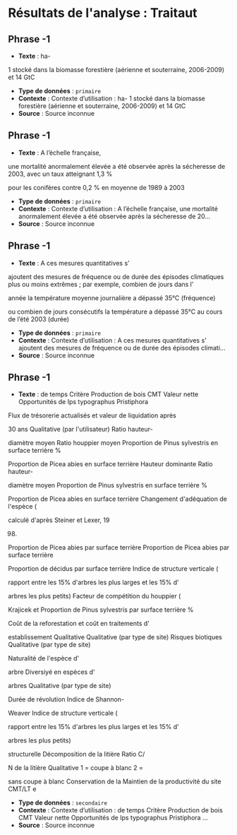 # Résultats de l'analyse : Traitaut

## Phrase -1
- **Texte** : ha-

1  stocké  dans  la  biomasse  forestière
(aérienne et souterraine, 2006-2009) et 14 GtC
- **Type de données** : `primaire`
- **Contexte** : Contexte d’utilisation : ha- 1 stocké dans la biomasse forestière (aérienne et souterraine, 2006-2009) et 14 GtC
- **Source** : Source inconnue

## Phrase -1
- **Texte** : A l’échelle française,

une mortalité anormalement élevée
a été observée après la sécheresse de 2003, avec un taux atteignant 1,3 %

pour les conifères
contre 0,2 % en moyenne de 1989 à 2003
- **Type de données** : `primaire`
- **Contexte** : Contexte d’utilisation : A l’échelle française, une mortalité anormalement élevée a été observée après la sécheresse de 20...
- **Source** : Source inconnue

## Phrase -1
- **Texte** : A ces mesures
quantitatives s’

ajoutent des mesures de fréquence ou de durée des épisodes climatiques plus
ou  moins  extrêmes ;  par  exemple,  combien  de  jours  dans  l’

année  la  température  moyenne
journalière  a  dépassé  35°C  (fréquence)

ou  combien  de  jours  consécutifs  la  température  a
dépassé 35°C au cours de l’été 2003 (durée)
- **Type de données** : `primaire`
- **Contexte** : Contexte d’utilisation : A ces mesures quantitatives s’ ajoutent des mesures de fréquence ou de durée des épisodes climati...
- **Source** : Source inconnue

## Phrase -1
- **Texte** : de temps  Critère
Production de bois  CMT
Valeur nette
Opportunités de
Ips typographus
Pristiphora


Flux de trésorerie actualisés et valeur de
liquidation après


30 ans
Qualitative (par l'utilisateur)
Ratio hauteur-

diamètre moyen
Ratio houppier moyen
Proportion de Pinus sylvestris en surface terrière  %

Proportion de Picea abies en surface terrière
Hauteur dominante
Ratio hauteur-

diamètre moyen
Proportion de Pinus sylvestris en surface terrière  %

Proportion de Picea abies en surface terrière
Changement d'adéquation de l'espèce (

calculé
d'après Steiner et Lexer, 19

98)
Proportion de Picea abies par surface terrière
Proportion de Picea abies par surface terrière


Proportion de décidus par surface terrière
Indice de structure verticale (

rapport entre les
15% d'arbres les plus larges et les 15% d'

arbres
les plus petits)
Facteur de compétition du houppier (

Krajicek et
Proportion de Pinus sylvestris par surface terrière  %

Coût de la reforestation et coût en traitements
d'

establissement
Qualitative
Qualitative (par type de site)
Risques biotiques  Qualitative (par type de site)

Naturalité de
l'espèce d'

arbre
Diversiyé en
espèces d'

arbres
Qualitative (par type de site)

Durée de révolution
Indice de Shannon-

Weaver
Indice de structure verticale (

rapport entre les
15% d'arbres les plus larges et les 15% d'

arbres
les plus petits)

structurelle
Décomposition
de la litière
Ratio C/

N de la litière
Qualitative
1 = coupe à blanc 2 =

sans coupe à blanc
Conservation de la
Maintien de la
productivité du site  CMT/LT
e
- **Type de données** : `secondaire`
- **Contexte** : Contexte d’utilisation : de temps Critère Production de bois CMT Valeur nette Opportunités de Ips typographus Pristiphora ...
- **Source** : Source inconnue
